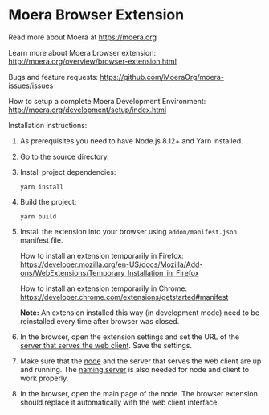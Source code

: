 # Moera Browser Extension

Read more about Moera at https://moera.org

Learn more about Moera browser extension:
http://moera.org/overview/browser-extension.html

Bugs and feature requests: https://github.com/MoeraOrg/moera-issues/issues

How to setup a complete Moera Development Environment:
http://moera.org/development/setup/index.html

Installation instructions:

1. As prerequisites you need to have Node.js 8.12+ and Yarn installed.
2. Go to the source directory.
3. Install project dependencies:
   ```
   yarn install
   ```
4. Build the project:
   ```
   yarn build
   ```
5. Install the extension into your browser using `addon/manifest.json` manifest
   file.

   How to install an extension temporarily in Firefox:
   https://developer.mozilla.org/en-US/docs/Mozilla/Add-ons/WebExtensions/Temporary_Installation_in_Firefox

   How to install an extension temporarily in Chrome:
   https://developer.chrome.com/extensions/getstarted#manifest

   **Note:** An extension installed this way (in development mode) need to be
   reinstalled every time after browser was closed.

6. In the browser, open the extension settings and set the URL of the [server
   that serves the web client][1]. Save the settings.
7. Make sure that the [node][2] and the server that serves the web client are
   up and running. The [naming server][3] is also needed for node and client
    to work properly.
8. In the browser, open the main page of the node. The browser extension should
   replace it automatically with the web client interface.

[1]: https://github.com/MoeraOrg/moera-client-react
[2]: https://github.com/MoeraOrg/moera-node
[3]: https://github.com/MoeraOrg/moera-naming
